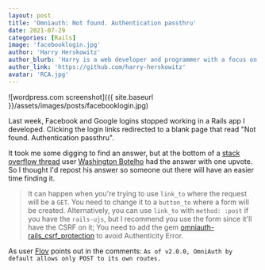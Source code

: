 ```yaml
---
layout: post
title: 'Omniauth: Not found. Authentication passthru'
date: 2021-07-29
categories: [Rails]
image: 'facebooklogin.jpg'
author: 'Harry Herskowitz'
author_blurb: 'Harry is a web developer and programmer with a focus on using technology to empower local artists and communities'
author_link: 'https://github.com/harry-herskowitz'
avatar: 'RCA.jpg'
---
```


![wordpress.com screenshot]({{ site.baseurl }}/assets/images/posts/facebooklogin.jpg)

Last week, Facebook and Google logins stopped working in a Rails app I developed. Clicking the login links redirected to a blank page that read "Not found. Authentication passthru".

It took me some digging to find an answer, but at the bottom of a [stack overflow thread](https://stackoverflow.com/questions/13812844/devise-omniauth-facebook-not-found-authentication-passthru/68349692#68349692) user [Washington Botelho](https://stackoverflow.com/users/1045897/washington-botelho) had the answer with one upvote. So I thought I'd repost his answer so someone out there will have an easier time finding it.

> It can happen when you're trying to use `link_to` where the request will be a `GET`. You need to change it to a `button_to` where a form will be created. Alternatively, you can use `link_to` with `method: :post` if you have the `rails-ujs`, but I recommend you use the form since it'll have the CSRF on it; You need to add the gem [omniauth-rails_csrf_protection](https://github.com/cookpad/omniauth-rails_csrf_protection) to avoid Authenticity Error.

As user [Flov](https://stackoverflow.com/users/611175/flov) points out in the comments: `As of v2.0.0, OmniAuth by default allows only POST to its own routes.`
